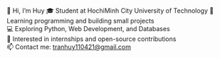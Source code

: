 👋 Hi, I’m Huy
🎓 Student at HochiMinh City University of Technology
🌱 Learning programming and building small projects  
💻 Exploring Python, Web Development, and Databases  
🚀 Interested in internships and open-source contributions  
📫 Contact me: tranhuy110421@gmail.com  
